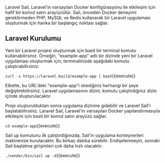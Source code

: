 Laravel Sail, Laravel'in varsayılan Docker konfigürasyonu ile etkileşim için hafif 
bir komut satırı arayüzüdür. Sail, önceden Docker deneyimi gerektirmeden PHP, MySQL 
ve Redis kullanarak bir Laravel uygulaması oluşturmak için harika bir başlangıç 
noktası sağlar.

## Laravel Kurulumu

Yeni bir Laravel projesi oluşturmak için basit bir terminal komutu kullanabilirsiniz.
Örneğin, "example-app" adlı bir dizinde yeni bir Laravel uygulaması oluşturmak için,
terminalinizde aşağıdaki komutu çalıştırabilirsiniz:

`curl -s https://laravel.build/example-app | bash`{{execute}}

Elbette, bu URL'deki "example-app"i istediğiniz herhangi bir şeye değiştirebilirsiniz. 
Laravel uygulamasının dizini, komutu çalıştırdığınız dizin içinde oluşturulacaktır.


Proje oluşturulduktan sonra uygulama dizinine gidebilir ve Laravel Sail'i 
başlatabilirsiniz. Laravel Sail, Laravel'in varsayılan Docker yapılandırmasıyla 
etkileşim için basit bir komut satırı arayüzü sağlar.

`cd example-app`{{execute}}

Sail up komutunu ilk çalıştırdığınızda, Sail'in uygulama konteynerleri makinenize kurulacaktır. 
Bu birkaç dakika sürebilir. Endişelenmeyin, sonraki Sail başlatma girişimleri çok daha hızlı olacaktır.

`./vendor/bin/sail up -d`{{execute}}

